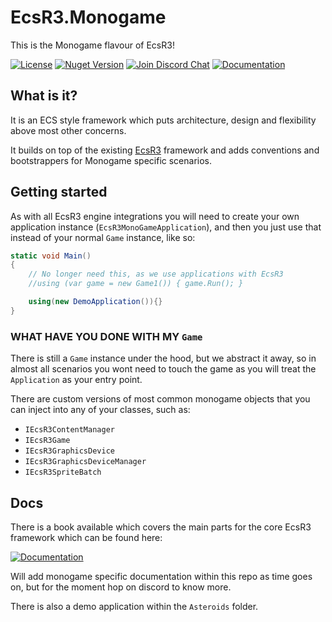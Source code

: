 # EcsR3.Monogame

This is the Monogame flavour of EcsR3!

[![License][license-image]][license-url]
[![Nuget Version][nuget-image]][nuget-url]
[![Join Discord Chat][discord-image]][discord-url]
[![Documentation][gitbook-image]][gitbook-url]

## What is it?

It is an ECS style framework which puts architecture, design and flexibility above most other concerns.

It builds on top of the existing [EcsR3](https://github.com/EcsR3/ecsr3) framework and adds conventions and bootstrappers for Monogame specific scenarios.

## Getting started

As with all EcsR3 engine integrations you will need to create your own application instance (`EcsR3MonoGameApplication`), and then you just use that instead of your normal `Game` instance, like so:

```c#
static void Main()
{
	// No longer need this, as we use applications with EcsR3
	//using (var game = new Game1()) { game.Run(); }

	using(new DemoApplication()){}
}
```

### WHAT HAVE YOU DONE WITH MY `Game`

There is still a `Game` instance under the hood, but we abstract it away, so in almost all scenarios you wont need to touch the game as you will treat the `Application` as your entry point.

There are custom versions of most common monogame objects that you can inject into any of your classes, such as:

- `IEcsR3ContentManager`
- `IEcsR3Game`
- `IEcsR3GraphicsDevice`
- `IEcsR3GraphicsDeviceManager`
- `IEcsR3SpriteBatch`

## Docs

There is a book available which covers the main parts for the core EcsR3 framework which can be found here:

[![Documentation][gitbook-image]][gitbook-url]

Will add monogame specific documentation within this repo as time goes on, but for the moment hop on discord to know more.

There is also a demo application within the `Asteroids` folder.

[nuget-image]: https://img.shields.io/nuget/v/ecsr3.monogame.svg
[nuget-url]: https://www.nuget.org/packages/EcsR3/
[discord-image]: https://img.shields.io/discord/488609938399297536.svg
[discord-url]: https://discord.gg/bS2rnGz
[license-image]: https://img.shields.io/github/license/ecsr3/ecsr3.monogame.svg
[license-url]: https://github.com/EcsR3/ecsr3.monogame/blob/master/LICENSE
[gitbook-image]: https://img.shields.io/static/v1.svg?label=Documentation&message=Read%20Now&color=Green&style=flat
[gitbook-url]: https://ecsr3.gitbook.io/project/